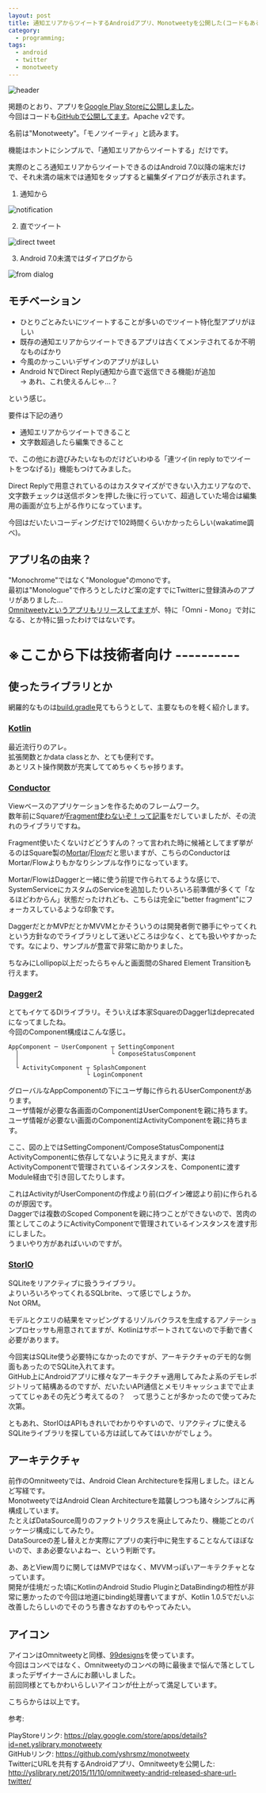 ```yaml
---
layout: post
title: 通知エリアからツイートするAndroidアプリ、Monotweetyを公開した(コードもあるよ)
category:
  - programming;
tags:
  - android
  - twitter
  - monotweety
---
```


![header](https://raw.githubusercontent.com/yshrsmz/monotweety/master/assets/header.png)

掲題のとおり、アプリを[Google Play Storeに公開しました](https://play.google.com/store/apps/details?id=net.yslibrary.monotweety)。   
今回はコードも[GitHubで公開してます](https://github.com/yshrsmz/monotweety)。Apache v2です。 

名前は"Monotweety"。「モノツイーティ」と読みます。


機能はホントにシンプルで、「通知エリアからツイートする」だけです。

実際のところ通知エリアからツイートできるのはAndroid 7.0以降の端末だけで、それ未満の端末では通知をタップすると編集ダイアログが表示されます。

1. 通知から

![notification](https://lh3.googleusercontent.com/2qJiK92gIYxynwaFl5HPZt23cd60s_2djZLPVg_dIipvl-ykfWAvzTZAnO1hxclJxv6-1tXgOj0aNr6oKPbpykI4239Kl32xLZ8dJG_q07Whq1q1A3u60qSu9f8S4nTFVB2nYNRad5nzunaBYGAiwZ2SRw7LFwo6Gk8e_GjqU20BOOcvoYMs-vCbmEWIvBqr7UsFAEljrtqQ36h-4k2JRK4qsIY3Kk3ByU0lyQTKWmOE0n0d1kfUw0-MVFhlGzvbn8Ki1_18cVP9URmIN5Xfikkoy1Reuw1d1RR5ky-6LTZ5PUNB2iXX1kdKxLZVUKJ3thZImaZOuv8RzEsGKiR3hd7d5vEYt0F6qmmvplcPl8FUBNThdasF0PlbGN1NwIhTAc665Iegs7nZmVsu3vSVGBxmK9wHC9-MOnFBZkRK_hcRbOWexFLYescrI07mvRIyat6Ilys0RN-sKCQv5QYRLURe-LVRwgRKBO_EukLM95ABl1kfxIqmu0dH0iVBeW7894flNCCaoeDNz0xYUJd07xW7vyIfLEv9WA1sciOFvnMzE3Ab8mjPFNG_KoHM1i6KVx_jgEwRiiCDDtm2d993am6XvB55arzcds1My7bV9O553TMq=w448-h796-no)

2. 直でツイート

![direct tweet](https://lh3.googleusercontent.com/at1jZ9ayA0sg5b3_D4bAiNn-IWOS2AGe9dTabTPzDwrfrmdeWJdgJPOk7CZJf6SPVO90eNO0eJlqxX6q2LqI1YsLygcVBSPsoWGtKlq88YrcEFrtkpJq0qsaXTs7Ub7uIBDCKqED0eZpkrLUCsFNl0I_xjZIlHmL6HA02bxKPvcwkWy65dvQEezcU6tFNw-J7r-PhSKeN50h4QT61g91E2Ov-GZE1XlZm64RqVgHfsLw-s6z8Pn9azQo-Ho9toUQx6SBKkkymBeoQ4uC_IoiOkyt5FO5Vje-qUkLyaQ8tPNpv0lr7fe3KPEiJqxaiTDm_m43yni3UxxrmMax9-ufIG83TkUEAKb-LlX-lYLrwFugyeeRbnjLuBomMuo6V4urXDQSYVhFINWgMwdaOMfeMRdXl8Fy_Hxw4SrY9w7qFT4ka4VwC3qczMx1A0DeTCnLS-d4iP9TXN93RnE_kPzRXAnzJgPgsue3oqh1us86cdMgIWIAzNAEUffIPFq2OllQdPk03Q7JQgCTMnCtmg_X2pnRbrQ2DdZZPco_L9ykHtJBArKpFcB-vpwzK4RhRYu83ZGTo5IkPjO6lEcBB3nKbS8dhAtLb_KQKNy_OWEc9KzKLf8b=w448-h796-no)

3. Android 7.0未満ではダイアログから

![from dialog](https://lh3.googleusercontent.com/2UsabktYkOXkuPfnibnpFQ_cGUJhJ8VNdMuKY4aXYi3bcBSfCDIpz73VHmD0fFvCsjKGOU9OKOo8_m_mMCJmYq-esRngM4aEbE4z5mPzwBMLPz6H779HE5cmL9C9BTW7x0U5S1M1IRgUF0Yum0eLATeoQcLoGBt_Wx7FN9BYTopLbtAe8k0c5XrnTqBbMe1aJE0FfokHkp-HLqhNmz3M5myE0ADBY2e3Snv-9Fcw2IwEgQGrooGLaUCXbndYeQ8STEqoanKrNTrP1MT7fdxzbVdNos8EqJyi4roS-WISbY4zmQ5hsYlIFpFXCKbJIcI0fqtAULxiqNBMpgnVFy06fhW0hJM17wILDa3T2Fp-Fdy7HsNyWClR4AIqvSIp884V4l6gnfjraBMDuxX5K-RwyHUMgoCuMhayr-pzkHGOX7ElfHcIxiducZWbg8fu0IPd5kDWjLpQz1gJA6_VdgApAIEmPZh_f3ctTjmuY6xuyC6tamtgqniY8OsBk0IbIgfaony_py0RRvff0Q99iyAb8ES6Z_j-ZUirL9LI2WjGFJE5caSlr5Dkyw69ueDXS7AkmUSTvbxwegOZeneJLdGeweZnY_SNmE5F6VksuzQi2uSEr8wk=w448-h796-no)


## モチベーション

- ひとりごとみたいにツイートすることが多いのでツイート特化型アプリがほしい
- 既存の通知エリアからツイートできるアプリは古くてメンテされてるか不明なものばかり
- 今風のかっこいいデザインのアプリがほしい
- Android NでDirect Reply(通知から直で返信できる機能)が追加  
  -> あれ、これ使えるんじゃ…？

という感じ。
  
要件は下記の通り

- 通知エリアからツイートできること
- 文字数超過したら編集できること

で、この他にお遊びみたいなものだけどいわゆる「連ツイ(in reply toでツイートをつなげる)」機能もつけてみました。

Direct Replyで用意されているのはカスタマイズができない入力エリアなので、文字数チェックは送信ボタンを押した後に行っていて、超過していた場合は編集用の画面が立ち上がる作りになっています。

今回はだいたいコーディングだけで102時間くらいかかったらしい(wakatime調べ)。

## アプリ名の由来？

"Monochrome"ではなく"Monologue"のmonoです。  
最初は"Monologue"で作ろうとしたけど案の定すでにTwitterに登録済みのアプリがありました…  
[Omnitweetyというアプリもリリースしてます](http://yslibrary.net/2015/11/10/omnitweety-andrid-released-share-url-twitter/)が、特に「Omni - Mono」で対になる、とか特に狙ったわけではないです。

# ※ここから下は技術者向け ----------

## 使ったライブラリとか

網羅的なものは[build.gradle](https://github.com/yshrsmz/monotweety/blob/master/app/build.gradle)見てもらうとして、主要なものを軽く紹介します。

### [Kotlin](http://kotlinlang.org)

最近流行りのアレ。  
拡張関数とかdata classとか、とても便利です。  
あとリスト操作関数が充実しててめちゃくちゃ捗ります。

### [Conductor](https://github.com/bluelinelabs/conductor)

Viewベースのアプリケーションを作るためのフレームワーク。  
数年前にSquareが[Fragment使わないぞ！って記事](https://medium.com/square-corner-blog/advocating-against-android-fragments-81fd0b462c97#.cf8ph0mnl)をだしていましたが、その流れのライブラリですね。

Fragment使いたくないけどどうすんの？って言われた時に候補としてまず挙がるのはSquare製の[Mortar](https://github.com/square/mortar)/[Flow](https://github.com/square/flow)だと思いますが、こちらのConductorはMortar/Flowよりもかなりシンプルな作りになっています。

Mortar/FlowはDaggerと一緒に使う前提で作られてるような感じで、SystemServiceにカスタムのServiceを追加したりいろいろ前準備が多くて「なるほどわからん」状態だったけれども、こちらは完全に"better fragment"にフォーカスしているような印象です。

DaggerだとかMVPだとかMVVMとかそういうのは開発者側で勝手にやってくれという方針なのでライブラリとして迷いどころは少なく、とても扱いやすかったです。なにより、サンプルが豊富で非常に助かりました。

ちなみにLollipop以上だったらちゃんと画面間のShared Element Transitionも行えます。

### [Dagger2](https://github.com/google/dagger)

とてもイケてるDIライブラリ。そういえば本家SquareのDagger1はdeprecatedになってましたね。  
今回のComponent構成はこんな感じ。

```
AppComponent ─ UserComponent ┬ SettingComponent
  │                          └ ComposeStatusComponent
  │
  └ ActivityComponent ┬ SplashComponent
                      └ LoginComponent
``` 

グローバルなAppComponentの下にユーザ毎に作られるUserComponentがあります。  
ユーザ情報が必要な各画面のComponentはUserComponentを親に持ちます。  
ユーザ情報が必要ない画面のComponentはActivityComponentを親に持ちます。

ここ、図の上ではSettingComponent/ComposeStatusComponentはActivityComponentに依存してないように見えますが、実はActivityComponentで管理されているインスタンスを、Componentに渡すModule経由で引き回してたりします。

これはActivityがUserComponentの作成より前(ログイン確認より前)に作られるのが原因です。  
Daggerでは複数のScoped Componentを親に持つことができないので、苦肉の策としてこのようにActivityComponentで管理されているインスタンスを渡す形にしました。  
うまいやり方があればいいのですが。

### [StorIO](https://github.com/pushtorefresh/storio)

SQLiteをリアクティブに扱うライブラリ。  
よりいろいろやってくれるSQLbrite、って感じでしょうか。  
Not ORM。

モデルとクエリの結果をマッピングするリゾルバクラスを生成するアノテーションプロセッサも用意されてますが、Kotlinはサポートされてないので手動で書く必要があります。

今回実はSQLite使う必要特になかったのですが、アーキテクチャのデモ的な側面もあったのでSQLite入れてます。  
GitHub上にAndroidアプリに様々なアーキテクチャ適用してみたよ系のデモレポジトリって結構あるのですが、だいたいAPI通信とメモリキャッシュまでで止まっててじゃあその先どう考えてるの？　って思うことが多かったので使ってみた次第。

ともあれ、StorIOはAPIもきれいでわかりやすいので、リアクティブに使えるSQLiteライブラリを探している方は試してみてはいかがでしょう。

## アーキテクチャ

前作のOmnitweetyでは、Android Clean Architectureを採用しました。ほとんど写経です。  
MonotweetyではAndroid Clean Architectureを踏襲しつつも諸々シンプルに再構成しています。  
たとえばDataSource周りのファクトリクラスを廃止してみたり、機能ごとのパッケージ構成にしてみたり。  
DataSourceの差し替えとか実際にアプリの実行中に発生することなんてほぼないので、まあ必要ないよねー、という判断です。  

あ、あとView周りに関してはMVPではなく、MVVMっぽいアーキテクチャとなっています。  
開発が佳境だった頃にKotlinのAndroid Studio PluginとDataBindingの相性が非常に悪かったので今回は地道にbinding処理書いてますが、Kotlin 1.0.5でだいぶ改善したらしいのでそのうち書きなおすのもやってみたい。


## アイコン

アイコンはOmnitweetyと同様、[99designs](https://99designs.jp/)を使っています。  
今回はコンペではなく、Omnitweetyのコンペの時に最後まで悩んで落としてしまったデザイナーさんにお願いしました。  
前回同様とてもかわいらしいアイコンが仕上がって満足しています。


こちらからは以上です。

参考: 

PlayStoreリンク: https://play.google.com/store/apps/details?id=net.yslibrary.monotweety  
GitHubリンク: https://github.com/yshrsmz/monotweety  
TwitterにURLを共有するAndroidアプリ、Omnitweetyを公開した: http://yslibrary.net/2015/11/10/omnitweety-andrid-released-share-url-twitter/
